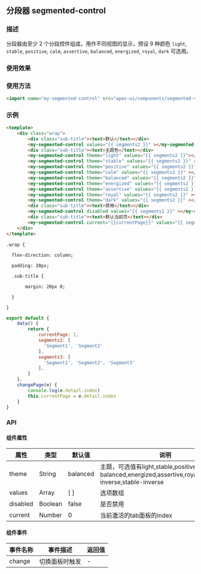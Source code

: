 ## 分段器 segmented-control

### 描述

分段器由至少 2 个分段控件组成，用作不同视图的显示，预设 9 种颜色 `light`, `stable`, `positive`, `calm`, `assertive`, `balanced`, `energized`, `royal`, `dark` 可选用。

### 使用效果

<preview page="segmented-control"/>

### 使用方法

```html
<import name="my-segmented-control" src="apex-ui/components/segmented-control/index.ux"></import>
```


### 示例

```html
<template>
    <div class="wrap">
        <div class="sub-title"><text>默认</text></div>
        <my-segmented-control values="{{ segments2 }}" ></my-segmented-control>
        <div class="sub-title"><text>主题色</text></div>
        <my-segmented-control theme="light" values="{{ segments2 }}"></my-segmented-control>
        <my-segmented-control theme="stable" values="{{ segments2 }}" ></my-segmented-control>
        <my-segmented-control theme="positive" values="{{ segments2 }}" ></my-segmented-control>
        <my-segmented-control theme="calm" values="{{ segments2 }}" ></my-segmented-control>
        <my-segmented-control theme="balanced" values="{{ segments2 }}" ></my-segmented-control>
        <my-segmented-control theme="energized" values="{{ segments2 }}" ></my-segmented-control>
        <my-segmented-control theme="assertive" values="{{ segments2 }}" ></my-segmented-control>
        <my-segmented-control theme="royal" values="{{ segments2 }}" ></my-segmented-control>
        <my-segmented-control theme="dark" values="{{ segments2 }}" ></my-segmented-control>
        <div class="sub-title"><text>禁用</text></div>
        <my-segmented-control disabled values="{{ segments2 }}" ></my-segmented-control>
        <div class="sub-title"><text>默认当前页</text></div>
        <my-segmented-control current="{{currentPage}}" values="{{ segments3 }}" onchange="changePage"></my-segmented-control>
    </div>
</template>
```





```less
.wrap {

  flex-direction: column;

  padding: 20px;

  .sub-title {

	   margin: 20px 0;

  }

}
```



```js
export default {
    data() {
        return {
            currentPage: 1,
            segments2: [
              'Segment1', 'Segment2'
            ],
            segments3: [
              'Segment1', 'Segment2', 'Segment3'
            ],
        }
    },
    changePage(e) {
        console.log(e.detail.index)
        this.currentPage = e.detail.index
    }
}
```

### API

#### 组件属性

| 属性     | 类型    | 默认值   | 说明                                                         |
| -------- | ------- | -------- | ------------------------------------------------------------ |
| theme    | String  | balanced | 主题，可选值有light,stable,positive,calm,<br />balanced,energized,assertive,royal,dark,light-inverse,stable-inverse |
| values   | Array   | [ ]      | 选项数组                                                     |
| disabled | Boolean | false    | 是否禁用                                                     |
| current  | Number  | 0        | 当前激活的tab面板的index                                     |



#### 组件事件

| 事件名称 | 事件描述       | 返回值 |
| -------- | -------------- | ------ |
| change   | 切换面板时触发 |    -    |

